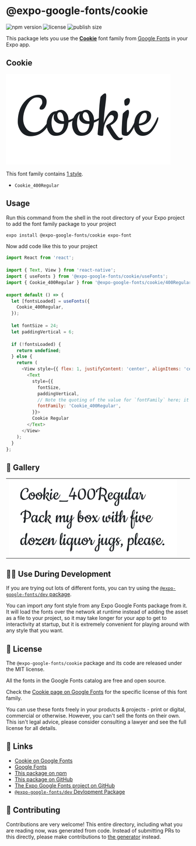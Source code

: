 # @expo-google-fonts/cookie

![npm version](https://flat.badgen.net/npm/v/@expo-google-fonts/cookie)
![license](https://flat.badgen.net/github/license/expo/google-fonts)
![publish size](https://flat.badgen.net/packagephobia/install/@expo-google-fonts/cookie)

This package lets you use the [**Cookie**](https://fonts.google.com/specimen/Cookie) font family from [Google Fonts](https://fonts.google.com/) in your Expo app.

## Cookie

![Cookie](./font-family.png)

This font family contains [1 style](#-gallery).

- `Cookie_400Regular`

## Usage

Run this command from the shell in the root directory of your Expo project to add the font family package to your project
```sh
expo install @expo-google-fonts/cookie expo-font
```

Now add code like this to your project
```js
import React from 'react';

import { Text, View } from 'react-native';
import { useFonts } from '@expo-google-fonts/cookie/useFonts';
import { Cookie_400Regular } from '@expo-google-fonts/cookie/400Regular';

export default () => {
  let [fontsLoaded] = useFonts({
    Cookie_400Regular,
  });

  let fontSize = 24;
  let paddingVertical = 6;

  if (!fontsLoaded) {
    return undefined;
  } else {
    return (
      <View style={{ flex: 1, justifyContent: 'center', alignItems: 'center' }}>
        <Text
          style={{
            fontSize,
            paddingVertical,
            // Note the quoting of the value for `fontFamily` here; it expects a string!
            fontFamily: 'Cookie_400Regular',
          }}>
          Cookie Regular
        </Text>
      </View>
    );
  }
};

```

## 🔡 Gallery


||||
|-|-|-|
|![Cookie_400Regular](.//400Regular/Cookie_400Regular.ttf.png)||||


## 👩‍💻 Use During Development

If you are trying out lots of different fonts, you can try using the [`@expo-google-fonts/dev` package](https://github.com/freeboub/google-fonts/tree/master/font-packages/dev#readme).

You can import *any* font style from any Expo Google Fonts package from it. It will load the fonts
over the network at runtime instead of adding the asset as a file to your project, so it may take longer
for your app to get to interactivity at startup, but it is extremely convenient
for playing around with any style that you want.

## 📖 License

The `@expo-google-fonts/cookie` package and its code are released under the MIT license.

All the fonts in the Google Fonts catalog are free and open source.

Check the [Cookie page on Google Fonts](https://fonts.google.com/specimen/Cookie) for the specific license of this font family.

You can use these fonts freely in your products & projects - print or digital, commercial or otherwise. However, you can't sell the fonts on their own. This isn't legal advice, please consider consulting a lawyer and see the full license for all details.

## 🔗 Links

- [Cookie on Google Fonts](https://fonts.google.com/specimen/Cookie)
- [Google Fonts](https://fonts.google.com/)
- [This package on npm](https://www.npmjs.com/package/@expo-google-fonts/cookie)
- [This package on GitHub](https://github.com/freeboub/google-fonts/tree/master/font-packages/cookie)
- [The Expo Google Fonts project on GitHub](https://github.com/freeboub/google-fonts)
- [`@expo-google-fonts/dev` Devlopment Package](https://github.com/freeboub/google-fonts/tree/master/font-packages/dev)

## 🤝 Contributing

Contributions are very welcome! This entire directory, including what you are reading now, was generated from code. Instead of submitting PRs to this directly, please make contributions to [the generator](https://github.com/freeboub/google-fonts/tree/master/packages/generator) instead.

